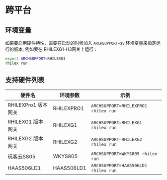 # 跨平台

## 环境变量

如果要启用硬件特性，需要在启动的时候加入 `ARCHSUPPORT=$V` 环境变量来指定运行的版本, 例如要在 RHILEXG1-H3网关上运行：

```sh
export ARCHSUPPORT=RHILEXG1
rhilex run
```

## 支持硬件列表

| 硬件名              | 环境参数   | 示例                                |
| ------------------- | ---------- | ----------------------------------- |
| RHILEXPro1 版本网关 | RHILEXPRO1 | `ARCHSUPPORT=RHILEXPRO1 rhilex run` |
| RHILEXG1 版本网关   | RHILEXG1   | `ARCHSUPPORT=RHILEXG1 rhilex run`   |
| RHILEXG2 版本网关   | RHILEXG2   | `ARCHSUPPORT=RHILEXG2 rhilex run`   |
| 玩客云S805          | WKYS805    | `ARCHSUPPORT=WKYS805 rhilex run`    |
| HAAS506LD1          | HAAS506LD1 | `ARCHSUPPORT=HAAS506LD1 rhilex run` |

